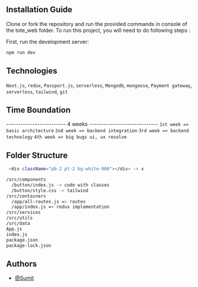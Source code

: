 
## Installation Guide

Clone or fork the repository and run the provided commands in console of the tote_web folder. To run this project, you will need to do following steps :

First, run the development server:

```bash
npm run dev
```

## Technologies

`Next.js`, `redux`, `Passport.js`, `serverless`, `Mongodb`, `mongoose`, `Payment gateway`, `serverless`, `tailwind`, `git`

## Time Boundation

------------------------- 4 weeks -----------------------------
`1st week => basic architecture`
`2nd week => backend integration`
`3rd week => backend technology`
`4th week => big bugs ui, ux resolve`

## Folder Structure 

```bash
 <div className="pb-2 pt-2 bg-white-900"></div> -> x

/src/components
  /button/index.js -> code with classes
  /button/style.css -> tailwind
/src/containers
  /app/all-routes.js => routes
  /app/index.js => redux implementation
/src/services
/src/utils
/src/data
App.js
index.js
package.json
package-lock.json
```

## Authors

- [@Sumit](https://github.com/Sarvgt007)
